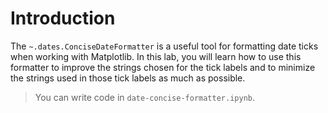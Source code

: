 # Introduction

The `~.dates.ConciseDateFormatter` is a useful tool for formatting date ticks when working with Matplotlib. In this lab, you will learn how to use this formatter to improve the strings chosen for the tick labels and to minimize the strings used in those tick labels as much as possible.

> You can write code in `date-concise-formatter.ipynb`.
